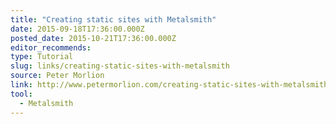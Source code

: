 ```yaml
---
title: "Creating static sites with Metalsmith"
date: 2015-09-18T17:36:00.000Z
posted_date: 2015-10-21T17:36:00.000Z
editor_recommends:
type: Tutorial
slug: links/creating-static-sites-with-metalsmith
source: Peter Morlion
link: http://www.petermorlion.com/creating-static-sites-with-metalsmith/
tool:
  - Metalsmith
---
```





